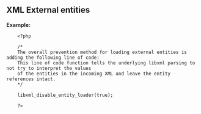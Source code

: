 
XML External entities
-------

**Example:**



	    <?php

		/*
		The overall prevention method for loading external entities is adding the following line of code:
		This line of code function tells the underlying libxml parsing to not try to interpret the values 
		of the entities in the incoming XML and leave the entity references intact.
		*/

		libxml_disable_entity_loader(true);

		?>





	